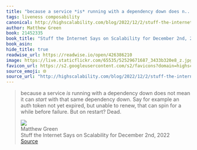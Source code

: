 ```yaml
---
title: "because a service *is* running with a dependency down does n..."
tags: liveness composability
canonical: http://highscalability.com/blog/2022/12/2/stuff-the-internet-says-on-scalability-for-december-2nd-2022.html
author: Matthew Green
book: 21452335
book_title: "Stuff the Internet Says on Scalability for December 2nd, 2022"
book_asin: 
hide_title: true
readwise_url: https://readwise.io/open/426386210
image: https://live.staticflickr.com/65535/52529671687_3433b320e8_z.jpg
favicon_url: https://s2.googleusercontent.com/s2/favicons?domain=highscalability.com
source_emoji: 🌐
source_url: "http://highscalability.com/blog/2022/12/2/stuff-the-internet-says-on-scalability-for-december-2nd-2022.html#:~:text=because%20a%20service,on%20restart%3F%20Dead."
---
```


> because a service *is* running with a dependency down does not mean it can *start* with that same dependency down. Say for example an auth token not yet expired, but unable to renew, that can spin for a while before failure. But on restart? Dead.
> <div class="quoteback-footer"><div class="quoteback-avatar"><img class="mini-favicon" src="https://s2.googleusercontent.com/s2/favicons?domain=highscalability.com"></div><div class="quoteback-metadata"><div class="metadata-inner"><span style="display:none">FROM:</span><div aria-label="Matthew Green" class="quoteback-author"> Matthew Green</div><div aria-label="Stuff the Internet Says on Scalability for December 2nd, 2022" class="quoteback-title"> Stuff the Internet Says on Scalability for December 2nd, 2022</div></div></div><div class="quoteback-backlink"><a target="_blank" aria-label="go to the full text of this quotation" rel="noopener" href="http://highscalability.com/blog/2022/12/2/stuff-the-internet-says-on-scalability-for-december-2nd-2022.html#:~:text=because%20a%20service,on%20restart%3F%20Dead." class="quoteback-arrow"> Source</a></div></div>